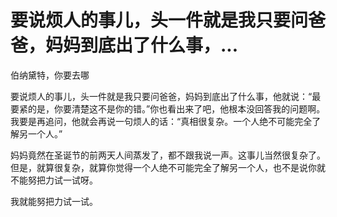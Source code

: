 # 要说烦人的事儿，头一件就是我只要问爸爸，妈妈到底出了什么事，...

伯纳黛特，你要去哪

要说烦人的事儿，头一件就是我只要问爸爸，妈妈到底出了什么事，他就说：“最要紧的是，你要清楚这不是你的错。”你也看出来了吧，他根本没回答我的问题啊。我要是再追问，他就会再说一句烦人的话：“真相很复杂。一个人绝不可能完全了解另一个人。”

妈妈竟然在圣诞节的前两天人间蒸发了，都不跟我说一声。这事儿当然很复杂了。但是，就算很复杂，就算你觉得一个人绝不可能完全了解另一个人，也不是说你就不能努把力试一试呀。

我就能努把力试一试。